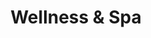 ---
layout: "pages/wellness-spa.njk"

title: 'Wellness & Spa'
description: 'Wellnesscenter Chateau Orlice – ein Ort, an dem Sie den Alltagsstress vergessen. Lassen Sie sich verwöhnen und tanken Sie neue Energie.'
permalink: 'de/wellness-spa/'

eleventyNavigation:
  key: Wellness & Spa
  parent: Dienstleistungen und Erlebnisse
  order: 100


landing:
  breadcrumbsHome: Startseite
  breadcrumbsCurrent: Wellness

  heading: Wellness & Spa

  mouseIconAlt: Computer-Maus-Symbol

  imageUrl: /assets/images/wellness/wellness-2.jpg
  imageAlt: Frauen auf Liegen im Wellnessbereich des Chateau Orlice


serviceInfo:
  heading: Lassen Sie sich in unserem Wellnessbereich verwöhnen
  text: Tauchen Sie ein in die Welt der luxuriösen Entspannung in unserem Wellness- & Spa-Center, wo die historische Atmosphäre des Chateau Orlice mit erstklassiger Pflege für Körper und Geist verschmilzt. Jeden Tag können Sie die wohltuende Wirkung des Hydromassage-Whirlpools entdecken, sich in der finnischen Sauna aufwärmen oder sich in der Erfrischungsdusche abkühlen.

  items:
    - title: Öffnungszeiten
      subitems:
        - text: Täglich von 10:00 bis 20:00 Uhr

    - title: Reservierung
      subitems:
        - text: Mindestens 24 Stunden im Voraus

    - title: Verfügbarkeit
      subitems:
        - text: Für Hotelgäste und die Öffentlichkeit

    - title: Kontakt
      subitems:
        - text: +420 774 000 309
          url: tel:+420774000309
          
        - text: recepce@eywan.cz
          url: mailto:recepce@eywan.cz

  imageUrl: /assets/images/wellness/wellness-3.jpg
  imageAlt: Ruhebereich im Chateau Orlice

  backgroundAlt: Hintergrund mit Grafiken des Chateau Orlice


equipment:
  topper: Ausstattung
  heading: Ausstattung unseres Wellnessbereichs

  items:
    - title: Whirlpool

      imageUrl: /assets/images/wellness/equipment/whirpool.jpg
      imageAlt: Whirlpool im Chateau Orlice

    - title: Finnische Sauna

      imageUrl: /assets/images/wellness/equipment/sauna.jpg
      imageAlt: Finnische Sauna im Chateau Orlice

    - title: Abkühlraum

      imageUrl: /assets/images/wellness/equipment/bucket.jpg
      imageAlt: Abkühlraum im Chateau Orlice

    - title: Entspannungsbereich

      imageUrl: /assets/images/wellness/wellness-3.jpg
      imageAlt: Ruhebereich im Chateau Orlice

    - title: Minibar

      imageUrl: /assets/images/wellness/equipment/minibar.jpg
      imageAlt: Minibar im Chateau Orlice

  cta: Preisliste der Dienstleistungen


spa:
  topper: Massagen und Packungen
  heading: Therapeutische Massagen und wohltuende Packungen
  text: Wir haben für Sie ein umfassendes Angebot an therapeutischen Massagen und wohltuenden Packungen zusammengestellt, die Ihrem Körper Erholung und Ihrem Geist Ruhe schenken. Ob Sie unter Rückenschmerzen oder Muskelverspannungen leiden oder einfach nur einen Moment für sich brauchen, unsere professionellen Masseure stehen Ihnen gerne zur Verfügung.

  imageUrl: /assets/images/wellness/wellness-4.jpg
  imageAlt: Frau, die eine Spa-Behandlung genießt

  backgroundAlt: Hintergrund mit Grafiken des Chateau Orlice


pricing:
  topper: Ausstattung
  heading: Preisliste für Wellness- und Spa-Behandlungen

  wellness: 
    title: Wellness
    
    hotelGuests: 
      title: Hotelgäste

      rows:
      - cells:
        - text: Art des Eintritts
        - text: Anzahl der Personen
        - text: Dauer
        - text: Preis

      - cells:
        - text: Gruppe max. 6 Personen
        - text: 1-2 Pers.
        - text: 60 Min.
        - text: 650 CZK

      - cells:
        - text: 
        - text: 1-2 Pers.
        - text: 90 Min.
        - text: 750 CZK

      - cells:
        - text: 
        - text: 3-6 Pers.
        - text: 90 Min.
        - text: 1200 CZK

      - cells:
        - text: Aufpreis für Privatzimmer
        - text: 2 Pers.
        - text: 60 Min.
        - text: 550 CZK

    public: 
      title: Öffentlichkeit

      rows:
      - cells:
        - text: Art des Eintritts
        - text: Anzahl der Personen
        - text: Dauer
        - text: Preis

      - cells:
        - text: Gruppe max. 6 Personen
        - text: 1-2 Pers.
        - text: 60 Min.
        - text: 650 CZK

      - cells:
        - text: 
        - text: 1-2 Pers.
        - text: 90 Min.
        - text: 750 CZK

      - cells:
        - text: 
        - text: 3-6 Pers.
        - text: 90 Min.
        - text: 1400 CZK

      - cells:
        - text: Aufpreis für Privatzimmer
        - text: 2 Pers.
        - text: 60 Min.
        - text: 650 CZK

  massages: 
    - title: Massagen

      rows:
        - cells:
          - text: Körperpartie
          - text: Dauer
          - text: Preis

        - cells:
          - text: Entspannung Rücken, Nacken
          - text: 30 Min.
          - text: 650 CZK

        - cells:
          - text: Rücken, Nacken, Beine
          - text: 60 Min.
          - text: 950 CZK

        - cells:
          - text: Ganzkörper
          - text: 90 Min.
          - text: 1250 CZK

    - title: Hawaiianische Massagen

      rows:
        - cells:
          - text: Körperpartie
          - text: Dauer
          - text: Preis

        - cells:
          - text: Rücken, Nacken
          - text: 45 Min.
          - text: 900 CZK

        - cells:
          - text: Rücken, Nacken, Beine
          - text: 90 Min.
          - text: 1200 CZK

    - title: Massage mit heißen Steinen

      rows:
        - cells:
          - text: Körperpartie
          - text: Dauer
          - text: Preis

        - cells:
          - text: Rücken, Nacken, Beine
          - text: 60 Min.
          - text: 1200 CZK

        - cells:
          - text: Rücken, Nacken, Fußsohlen
          - text: 90 Min.
          - text: 1800 CZK

  specialWraps:
    - title: Lavendelpackung

      rows:
        - cells:
          - text: Körperpartie
          - text: Dauer
          - text: Preis

        - cells:
          - text: Rücken, Nacken
          - text: 25 Min.
          - text: 690 CZK

        - cells:
          - text: Beine, Arme
          - text: 20 Min.
          - text: 490 CZK

    - title: Moorkur

      rows:
        - cells:
          - text: Körperpartie
          - text: Dauer
          - text: Preis

        - cells:
          - text: Rücken, Nacken
          - text: 25 Min.
          - text: 690 CZK

        - cells:
          - text: Beine, Arme
          - text: 20 Min.
          - text: 590 CZK

    - title: Hanfpackung

      rows:
        - cells:
          - text: Körperpartie
          - text: Dauer
          - text: Preis

        - cells:
          - text: Rücken, Nacken
          - text: 25 Min.
          - text: 690 CZK

        - cells:
          - text: Beine, Hände
          - text: 20 Min.
          - text: 490 CZK

    - title: Kokoswickel

      rows:
        - cells:
          - text: Körperpartie
          - text: Dauer
          - text: Preis

        - cells:
          - text: Rücken, Nacken
          - text: 25 Min.
          - text: 790 CZK

        - cells:
          - text: Beine, Arme
          - text: 20 Min.
          - text: 590 CZK
---